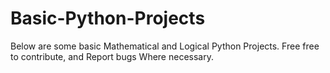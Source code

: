 # Basic-Python-Projects
Below are some basic Mathematical and Logical Python Projects. Free free to contribute, and Report bugs Where necessary.
